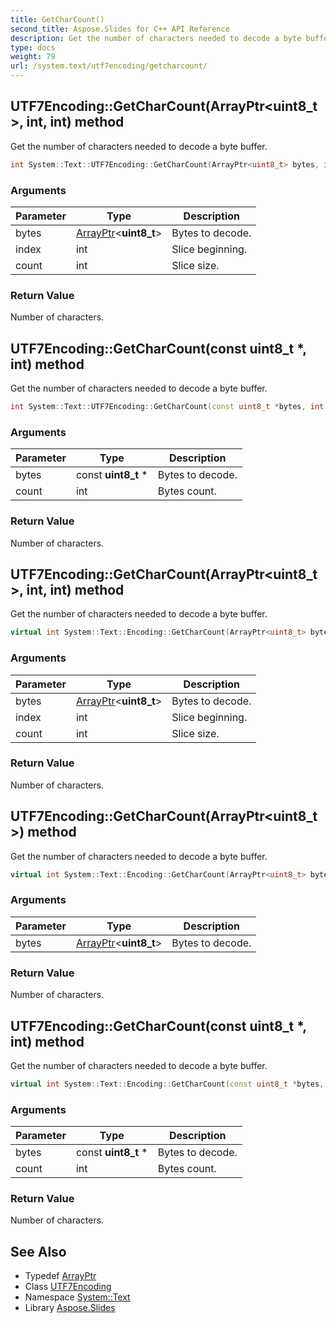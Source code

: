 ```yaml
---
title: GetCharCount()
second_title: Aspose.Slides for C++ API Reference
description: Get the number of characters needed to decode a byte buffer.
type: docs
weight: 79
url: /system.text/utf7encoding/getcharcount/
---
```

## UTF7Encoding::GetCharCount(ArrayPtr\<uint8_t\>, int, int) method


Get the number of characters needed to decode a byte buffer.

```cpp
int System::Text::UTF7Encoding::GetCharCount(ArrayPtr<uint8_t> bytes, int index, int count) override
```


### Arguments

| Parameter | Type | Description |
| --- | --- | --- |
| bytes | [ArrayPtr](../../../system/arrayptr/)\<**uint8_t**\> | Bytes to decode. |
| index | int | Slice beginning. |
| count | int | Slice size. |

### Return Value

Number of characters.

## UTF7Encoding::GetCharCount(const uint8_t *, int) method


Get the number of characters needed to decode a byte buffer.

```cpp
int System::Text::UTF7Encoding::GetCharCount(const uint8_t *bytes, int count) override
```


### Arguments

| Parameter | Type | Description |
| --- | --- | --- |
| bytes | const **uint8_t** * | Bytes to decode. |
| count | int | Bytes count. |

### Return Value

Number of characters.

## UTF7Encoding::GetCharCount(ArrayPtr\<uint8_t\>, int, int) method


Get the number of characters needed to decode a byte buffer.

```cpp
virtual int System::Text::Encoding::GetCharCount(ArrayPtr<uint8_t> bytes, int index, int count)
```


### Arguments

| Parameter | Type | Description |
| --- | --- | --- |
| bytes | [ArrayPtr](../../../system/arrayptr/)\<**uint8_t**\> | Bytes to decode. |
| index | int | Slice beginning. |
| count | int | Slice size. |

### Return Value

Number of characters.

## UTF7Encoding::GetCharCount(ArrayPtr\<uint8_t\>) method


Get the number of characters needed to decode a byte buffer.

```cpp
virtual int System::Text::Encoding::GetCharCount(ArrayPtr<uint8_t> bytes)
```


### Arguments

| Parameter | Type | Description |
| --- | --- | --- |
| bytes | [ArrayPtr](../../../system/arrayptr/)\<**uint8_t**\> | Bytes to decode. |

### Return Value

Number of characters.

## UTF7Encoding::GetCharCount(const uint8_t *, int) method


Get the number of characters needed to decode a byte buffer.

```cpp
virtual int System::Text::Encoding::GetCharCount(const uint8_t *bytes, int count)
```


### Arguments

| Parameter | Type | Description |
| --- | --- | --- |
| bytes | const **uint8_t** * | Bytes to decode. |
| count | int | Bytes count. |

### Return Value

Number of characters.

## See Also

* Typedef [ArrayPtr](../../../system/arrayptr/)
* Class [UTF7Encoding](../)
* Namespace [System::Text](../../)
* Library [Aspose.Slides](../../../)
